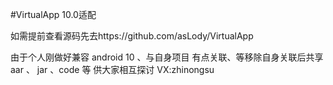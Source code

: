 #VirtualApp 10.0适配


如需提前查看源码先去https://github.com/asLody/VirtualApp

由于个人刚做好兼容 android 10 、与自身项目 有点关联、等移除自身关联后共享 aar 、 jar 、code 等 供大家相互探讨
VX:zhinongsu
